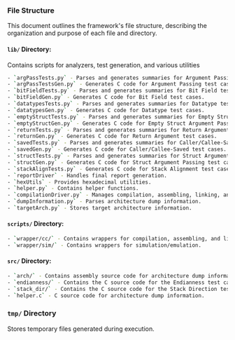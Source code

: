 ### File Structure

This document outlines the framework's file structure, describing the organization and purpose of each file and directory.

#### `lib/` Directory:
Contains scripts for analyzers, test generation, and various utilities
```bash
- `argPassTests.py` - Parses and generates summaries for Argument Passing test cases.
- `argPassTestsGen.py` - Generates C code for Argument Passing test cases.
- `bitFieldTests.py` - Parses and generates summaries for Bit Field test cases.
- `bitFieldGen.py` - Generates C code for Bit Field test cases.
- `datatypesTests.py` - Parses and generates summaries for Datatype test cases.
- `datatypesGen.py` - Generates C code for Datatype test cases.
- `emptyStructTests.py` - Parses and generates summaries for Empty Struct Argument Passing test cases.
- `emptyStructGen.py` - Generates C code for Empty Struct Argument Passing test cases.
- `returnTests.py` - Parses and generates summaries for Return Argument test cases.
- `returnGen.py` - Generates C code for Return Argument test cases.
- `savedTests.py` - Parses and generates summaries for Caller/Callee-Saved test cases.
- `savedGen.py` - Generates C code for Caller/Callee-Saved test cases.
- `structTests.py` - Parses and generates summaries for Struct Argument Passing test cases.
- `structGen.py` - Generates C code for Struct Argument Passing test cases.
- `stackAlignTests.py` - Generates C code for Stack Alignment test cases.
- `reportDriver` - Handles final report generation.
- `hexUtils` - Provides hexadecimal utilities.
- `helper.py` - Contains helper functions.
- `compilationDriver.py` - Manages compilation, assembling, linking, and simulation/emulation.
- `dumpInformation.py` - Parses architecture dump information.
- `targetArch.py` - Stores target architecture information.
```

#### `scripts/` Directory:
```bash
- `wrapper/cc/` - Contains wrappers for compilation, assembling, and linking.
- `wrapper/sim/` - Contains wrappers for simulation/emulation.
```

#### `src/` Directory:
```bash
- `arch/` - Contains assembly source code for architecture dump information.
- `endianness/` - Contains the C source code for the Endianness test case.
- `stack_dir/` - Contains the C source code for the Stack Direction test case.
- `helper.c` - C source code for architecture dump information.
```

### `tmp/` Directory
Stores temporary files generated during execution.
